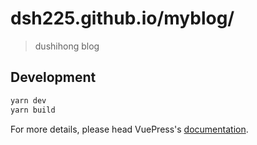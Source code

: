 # dsh225.github.io/myblog/

> dushihong blog

## Development

```bash
yarn dev
yarn build
```

For more details, please head VuePress's [documentation](https://v1.vuepress.vuejs.org/).
